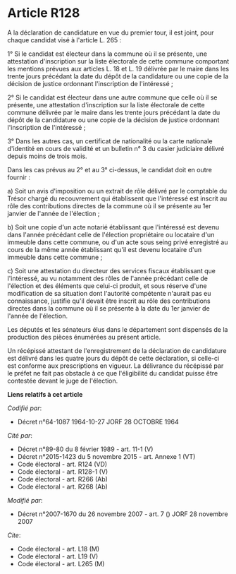 # Article R128

A la déclaration de candidature en vue du premier tour, il est joint, pour chaque candidat visé à l'article L. 265 :

1° Si le candidat est électeur dans la commune où il se présente, une attestation d'inscription sur la liste électorale de
cette commune comportant les mentions prévues aux articles L. 18 et L. 19 délivrée par le maire dans les trente jours
précédant la date du dépôt de la candidature ou une copie de la décision de justice ordonnant l'inscription de l'intéressé ;

2° Si le candidat est électeur dans une autre commune que celle où il se présente, une attestation d'inscription sur la liste
électorale de cette commune délivrée par le maire dans les trente jours précédant la date du dépôt de la candidature ou une
copie de la décision de justice ordonnant l'inscription de l'intéressé ;

3° Dans les autres cas, un certificat de nationalité ou la carte nationale d'identité en cours de validité et un bulletin n°
3 du casier judiciaire délivré depuis moins de trois mois.

Dans les cas prévus au 2° et au 3° ci-dessus, le candidat doit en outre fournir :

a) Soit un avis d'imposition ou un extrait de rôle délivré par le comptable du Trésor chargé du recouvrement qui établissent
que l'intéressé est inscrit au rôle des contributions directes de la commune où il se présente au 1er janvier de l'année de
l'élection ;

b) Soit une copie d'un acte notarié établissant que l'intéressé est devenu dans l'année précédant celle de l'élection
propriétaire ou locataire d'un immeuble dans cette commune, ou d'un acte sous seing privé enregistré au cours de la même
année établissant qu'il est devenu locataire d'un immeuble dans cette commune ;

c) Soit une attestation du directeur des services fiscaux établissant que l'intéressé, au vu notamment des rôles de l'année
précédant celle de l'élection et des éléments que celui-ci produit, et sous réserve d'une modification de sa situation dont
l'autorité compétente n'aurait pas eu connaissance, justifie qu'il devait être inscrit au rôle des contributions directes
dans la commune où il se présente à la date du 1er janvier de l'année de l'élection.

Les députés et les sénateurs élus dans le département sont dispensés de la production des pièces énumérées au présent
article.

Un récépissé attestant de l'enregistrement de la déclaration de candidature est délivré dans les quatre jours du dépôt de
cette déclaration, si celle-ci est conforme aux prescriptions en vigueur. La délivrance du récépissé par le préfet ne fait
pas obstacle à ce que l'éligibilité du candidat puisse être contestée devant le juge de l'élection.

**Liens relatifs à cet article**

_Codifié par_:

  - Décret n°64-1087 1964-10-27 JORF 28 OCTOBRE 1964

_Cité par_:

  - Décret n°89-80 du 8 février 1989 - art. 11-1 (V)
  - Décret n°2015-1423 du 5 novembre 2015 - art. Annexe 1 (VT)
  - Code électoral - art. R124 (VD)
  - Code électoral - art. R128-1 (V)
  - Code électoral - art. R266 (Ab)
  - Code électoral - art. R268 (Ab)

_Modifié par_:

  - Décret n°2007-1670 du 26 novembre 2007 - art. 7 () JORF 28 novembre 2007

_Cite_:

  - Code électoral - art. L18 (M)
  - Code électoral - art. L19 (V)
  - Code électoral - art. L265 (M)

